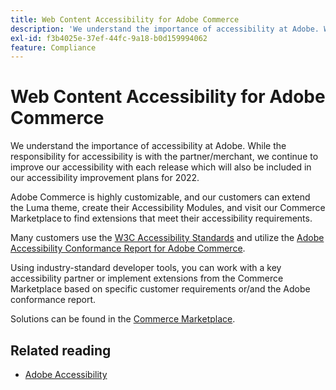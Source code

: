 ```yaml
---
title: Web Content Accessibility for Adobe Commerce
description: 'We understand the importance of accessibility at Adobe. While the responsibility for accessibility is with the partner/merchant, we continue to improve our accessibility with each release which will also be included in our accessibility improvement plans for 2022.  '
exl-id: f3b4025e-37ef-44fc-9a18-b0d159994062
feature: Compliance
---
```

# Web Content Accessibility for Adobe Commerce

We understand the importance of accessibility at Adobe. While the responsibility for accessibility is with the partner/merchant, we continue to improve our accessibility with each release which will also be included in our accessibility improvement plans for 2022.

Adobe Commerce is highly customizable, and our customers can extend the Luma theme, create their Accessibility Modules, and visit our Commerce Marketplace to find extensions that meet their accessibility requirements.

Many customers use the [W3C Accessibility Standards](https://www.w3.org/WAI/standards-guidelines/) and utilize the [Adobe Accessibility Conformance Report for Adobe Commerce](https://www.adobe.com/accessibility/compliance/adobe-commerce-2021-acr.html).

Using industry-standard developer tools, you can work with a key accessibility partner or implement extensions from the Commerce Marketplace based on specific customer requirements or/and the Adobe conformance report.

Solutions can be found in the [Commerce Marketplace](https://marketplace.magento.com/).

## Related reading

* [Adobe Accessibility](https://www.adobe.com/accessibility.html)
